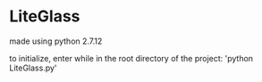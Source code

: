 # LiteGlass

made using python 2.7.12

to initialize, enter while in the root directory of the project:
'python LiteGlass.py'
